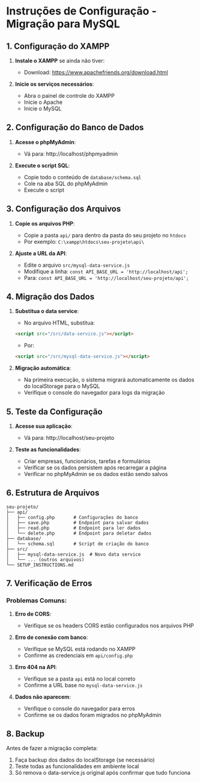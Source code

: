 
# Instruções de Configuração - Migração para MySQL

## 1. Configuração do XAMPP

1. **Instale o XAMPP** se ainda não tiver:
   - Download: https://www.apachefriends.org/download.html

2. **Inicie os serviços necessários**:
   - Abra o painel de controle do XAMPP
   - Inicie o Apache
   - Inicie o MySQL

## 2. Configuração do Banco de Dados

1. **Acesse o phpMyAdmin**:
   - Vá para: http://localhost/phpmyadmin

2. **Execute o script SQL**:
   - Copie todo o conteúdo de `database/schema.sql`
   - Cole na aba SQL do phpMyAdmin
   - Execute o script

## 3. Configuração dos Arquivos

1. **Copie os arquivos PHP**:
   - Copie a pasta `api/` para dentro da pasta do seu projeto no `htdocs`
   - Por exemplo: `C:\xampp\htdocs\seu-projeto\api\`

2. **Ajuste a URL da API**:
   - Edite o arquivo `src/mysql-data-service.js`
   - Modifique a linha: `const API_BASE_URL = 'http://localhost/api';`
   - Para: `const API_BASE_URL = 'http://localhost/seu-projeto/api';`

## 4. Migração dos Dados

1. **Substitua o data service**:
   - No arquivo HTML, substitua:
   ```html
   <script src="/src/data-service.js"></script>
   ```
   - Por:
   ```html
   <script src="/src/mysql-data-service.js"></script>
   ```

2. **Migração automática**:
   - Na primeira execução, o sistema migrará automaticamente os dados do localStorage para o MySQL
   - Verifique o console do navegador para logs da migração

## 5. Teste da Configuração

1. **Acesse sua aplicação**:
   - Vá para: http://localhost/seu-projeto

2. **Teste as funcionalidades**:
   - Criar empresas, funcionários, tarefas e formulários
   - Verificar se os dados persistem após recarregar a página
   - Verificar no phpMyAdmin se os dados estão sendo salvos

## 6. Estrutura de Arquivos

```
seu-projeto/
├── api/
│   ├── config.php       # Configurações do banco
│   ├── save.php         # Endpoint para salvar dados
│   ├── read.php         # Endpoint para ler dados
│   └── delete.php       # Endpoint para deletar dados
├── database/
│   └── schema.sql       # Script de criação do banco
├── src/
│   ├── mysql-data-service.js  # Novo data service
│   └── ... (outros arquivos)
└── SETUP_INSTRUCTIONS.md
```

## 7. Verificação de Erros

### Problemas Comuns:

1. **Erro de CORS**:
   - Verifique se os headers CORS estão configurados nos arquivos PHP

2. **Erro de conexão com banco**:
   - Verifique se MySQL está rodando no XAMPP
   - Confirme as credenciais em `api/config.php`

3. **Erro 404 na API**:
   - Verifique se a pasta `api` está no local correto
   - Confirme a URL base no `mysql-data-service.js`

4. **Dados não aparecem**:
   - Verifique o console do navegador para erros
   - Confirme se os dados foram migrados no phpMyAdmin

## 8. Backup

Antes de fazer a migração completa:
1. Faça backup dos dados do localStorage (se necessário)
2. Teste todas as funcionalidades em ambiente local
3. Só remova o data-service.js original após confirmar que tudo funciona